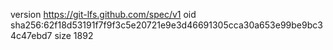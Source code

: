 version https://git-lfs.github.com/spec/v1
oid sha256:62f18d53191f7f9f3c5e20721e9e3d46691305cca30a653e99be9bc34c47ebd7
size 1892
